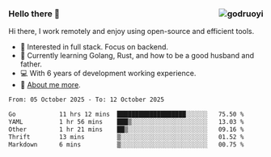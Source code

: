 ### Hello there 👋 <img align="right" src="https://github-readme-stats.vercel.app/api?username=godruoyi&show_icons=true" alt="godruoyi" />

Hi there, I work remotely and enjoy using open-source and efficient tools.

- 🔭 Interested in full stack. Focus on backend.
- 🌱 Currently learning Golang, Rust, and how to be a good husband and father.
- 💻 With 6 years of development working experience.
- 👒 [About me more](https://godruoyi.com/posts/about-godruoyi).



<!--START_SECTION:waka-->

```txt
From: 05 October 2025 - To: 12 October 2025

Go            11 hrs 12 mins  ███████████████████░░░░░░   75.50 %
YAML          1 hr 56 mins    ███▒░░░░░░░░░░░░░░░░░░░░░   13.03 %
Other         1 hr 21 mins    ██▒░░░░░░░░░░░░░░░░░░░░░░   09.16 %
Thrift        13 mins         ▒░░░░░░░░░░░░░░░░░░░░░░░░   01.52 %
Markdown      6 mins          ▒░░░░░░░░░░░░░░░░░░░░░░░░   00.75 %
```

<!--END_SECTION:waka-->
